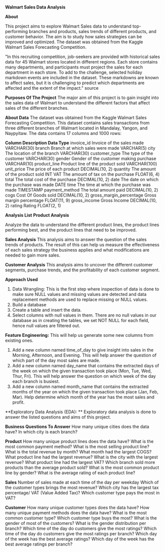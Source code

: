 **Walmart Sales Data Analysis**

**About**

This project aims to explore Walmart Sales data to understand top-performing branches and products, sales trends of different products, and customer behavior. The aim is to study how sales strategies can be improved and optimized. The dataset was obtained from the Kaggle Walmart Sales Forecasting Competition.

"In this recruiting competition, job-seekers are provided with historical sales data for 45 Walmart stores located in different regions. Each store contains many departments, and participants must project the sales for each department in each store. To add to the challenge, selected holiday markdown events are included in the dataset. These markdowns are known to affect sales, but it is challenging to predict which departments are affected and the extent of the impact." source

**Purposes Of The Project**
The major aim of this project is to gain insight into the sales data of Walmart to understand the different factors that affect sales of the different branches.

**About Data**
The dataset was obtained from the Kaggle Walmart Sales Forecasting Competition. This dataset contains sales transactions from three different branches of Walmart located in Mandalay, Yangon, and Naypyitaw. The data contains 17 columns and 1000 rows:

**Column	Description	Data Type**
invoice_id	Invoice of the sales made	VARCHAR(30)
branch	Branch at which sales were made	VARCHAR(5)
city	The location of the branch	VARCHAR(30)
customer_type	The type of the customer	VARCHAR(30)
gender	Gender of the customer making purchase	VARCHAR(10)
product_line	Product line of the product sold	VARCHAR(100)
unit_price	The price of each product	DECIMAL(10, 2)
quantity	The amount of the product sold	INT
VAT	The amount of tax on the purchase	FLOAT(6, 4)
total	The total cost of the purchase	DECIMAL(10, 2)
date	The date on which the purchase was made	DATE
time	The time at which the purchase was made	TIMESTAMP
payment_method	The total amount paid	DECIMAL(10, 2)
cogs	Cost Of Goods sold	DECIMAL(10, 2)
gross_margin_percentage	Gross margin percentage	FLOAT(11, 9)
gross_income	Gross Income	DECIMAL(10, 2)
rating	Rating	FLOAT(2, 1)

**Analysis List**
**Product Analysis**

Analyze the data to understand the different product lines, the product lines performing best, and the product lines that need to be improved.

**Sales Analysis**
This analysis aims to answer the question of the sales trends of products. The result of this can help us measure the effectiveness of each sales strategy the business applies and what modifications are needed to gain more sales.

**Customer Analysis**
This analysis aims to uncover the different customer segments, purchase trends, and the profitability of each customer segment.

**Approach Used**
1. Data Wrangling: This is the first step where inspection of data is done to make sure NULL values and missing values are detected and data replacement methods are used to replace missing or NULL values.
2. Build a database
3. Create a table and insert the data.
4. Select columns with null values in them. There are no null values in our database as in creating the tables, we set NOT NULL for each field, hence null values are filtered out.

**Feature Engineering:**
This will help us generate some new columns from existing ones.
1. Add a new column named time_of_day to give insight into sales in the Morning, Afternoon, and Evening. This will help answer the question of which part of the day most sales are made.
2. Add a new column named day_name that contains the extracted days of the week on which the given transaction took place (Mon, Tue, Wed, Thur, Fri). This will help answer the question on which week of the day each branch is busiest.
3. Add a new column named month_name that contains the extracted months of the year on which the given transaction took place (Jan, Feb, Mar). Help determine which month of the year has the most sales and profit.
   
**Exploratory Data Analysis (EDA): **
Exploratory data analysis is done to answer the listed questions and aims of this project.

**Business Questions To Answer**
How many unique cities does the data have?
In which city is each branch?

**Product**
How many unique product lines does the data have?
What is the most common payment method?
What is the most selling product line?
What is the total revenue by month?
What month had the largest COGS?
What product line had the largest revenue?
What is the city with the largest revenue?
What product line had the largest VAT?
Which branch sold more products than the average product sold?
What is the most common product line by gender?
What is the average rating of each product line?

**Sales**
Number of sales made at each time of the day per weekday
Which of the customer types brings the most revenue?
Which city has the largest tax percentage/ VAT (Value Added Tax)?
Which customer type pays the most in VAT?

**Customer**
How many unique customer types does the data have?
How many unique payment methods does the data have?
What is the most common customer type?
Which customer type buys the most?
What is the gender of most of the customers?
What is the gender distribution per branch?
Which time of the day do customers give the most ratings?
Which time of the day do customers give the most ratings per branch?
Which day of the week has the best average ratings?
Which day of the week has the best average ratings per branch?
